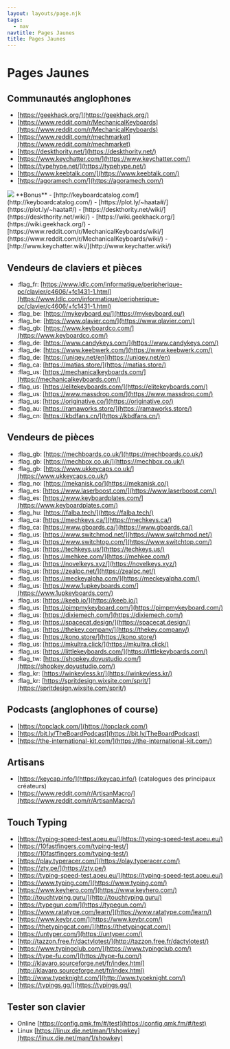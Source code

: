 ```yaml
---
layout: layouts/page.njk
tags:
  - nav
navtitle: Pages Jaunes
title: Pages Jaunes
---
```


# Pages Jaunes

## Communautés anglophones

- [https://geekhack.org/](https://geekhack.org/)
- [https://www.reddit.com/r/MechanicalKeyboards](https://www.reddit.com/r/MechanicalKeyboards)
- [https://www.reddit.com/r/mechmarket](https://www.reddit.com/r/mechmarket)
- [https://deskthority.net/](https://deskthority.net/)
- [https://www.keychatter.com/](https://www.keychatter.com/)
- [https://typehype.net/](https://typehype.net/)
- [https://www.keebtalk.com/](https://www.keebtalk.com/)
- [https://agoramech.com/](https://agoramech.com/)
<img src="#"/>
**Bonus**
- [http://keyboardcatalog.com/](http://keyboardcatalog.com/)
- [https://plot.ly/~haata#/](https://plot.ly/~haata#/)
- [https://deskthority.net/wiki/](https://deskthority.net/wiki/)
- [https://wiki.geekhack.org/](https://wiki.geekhack.org/)
- [https://www.reddit.com/r/MechanicalKeyboards/wiki/](https://www.reddit.com/r/MechanicalKeyboards/wiki/)
- [http://www.keychatter.wiki/](http://www.keychatter.wiki/)


## Vendeurs de claviers et pièces
- :flag_fr: [https://www.ldlc.com/informatique/peripherique-pc/clavier/c4606/+fc1431-1.html](https://www.ldlc.com/informatique/peripherique-pc/clavier/c4606/+fc1431-1.html)
- :flag_be: [https://mykeyboard.eu/](https://mykeyboard.eu/)
- :flag_be: [https://www.qlavier.com/](https://www.qlavier.com/)
- :flag_gb: [https://www.keyboardco.com/](https://www.keyboardco.com/)
- :flag_de: [https://www.candykeys.com/](https://www.candykeys.com/)
- :flag_de: [https://www.keebwerk.com/](https://www.keebwerk.com/)
- :flag_de: [https://uniqey.net/en](https://uniqey.net/en)
- :flag_ca: [https://matias.store/](https://matias.store/)
- :flag_us: [https://mechanicalkeyboards.com/](https://mechanicalkeyboards.com/)
- :flag_us: [https://elitekeyboards.com/](https://elitekeyboards.com/)
- :flag_us: [https://www.massdrop.com/](https://www.massdrop.com/)
- :flag_us: [https://originative.co/](https://originative.co/)
- :flag_au: [https://ramaworks.store/](https://ramaworks.store/)
- :flag_cn: [https://kbdfans.cn/](https://kbdfans.cn/)

## Vendeurs de pièces
- :flag_gb: [https://mechboards.co.uk/](https://mechboards.co.uk/)
- :flag_gb: [https://mechbox.co.uk/](https://mechbox.co.uk/)
- :flag_gb: [https://www.ukkeycaps.co.uk/](https://www.ukkeycaps.co.uk/)
- :flag_no: [https://mekanisk.co/](https://mekanisk.co/)
- :flag_es: [https://www.laserboost.com/](https://www.laserboost.com/)
- :flag_es: [https://www.keyboardplates.com/](https://www.keyboardplates.com/)
- :flag_hu: [https://falba.tech/](https://falba.tech/)
- :flag_ca: [https://mechkeys.ca/](https://mechkeys.ca/)
- :flag_ca: [https://www.gboards.ca/](https://www.gboards.ca/)
- :flag_us: [https://www.switchmod.net/](https://www.switchmod.net/)
- :flag_us: [https://www.switchtop.com/](https://www.switchtop.com/)
- :flag_us: [https://techkeys.us/](https://techkeys.us/)
- :flag_us: [https://mehkee.com/](https://mehkee.com/)
- :flag_us: [https://novelkeys.xyz/](https://novelkeys.xyz/)
- :flag_us: [https://zealpc.net/](https://zealpc.net/)
- :flag_us: [https://meckeyalpha.com/](https://meckeyalpha.com/)
- :flag_us: [https://www.1upkeyboards.com/](https://www.1upkeyboards.com/)
- :flag_us: [https://keeb.io/](https://keeb.io/)
- :flag_us: [https://pimpmykeyboard.com/](https://pimpmykeyboard.com/)
- :flag_us: [https://dixiemech.com/](https://dixiemech.com/)
- :flag_us: [https://spacecat.design/](https://spacecat.design/)
- :flag_us: [https://thekey.company/](https://thekey.company/)
- :flag_us: [https://kono.store/](https://kono.store/)
- :flag_us: [https://mkultra.click/](https://mkultra.click/)
- :flag_us: [https://littlekeyboards.com/](https://littlekeyboards.com/)
- :flag_tw: [https://shopkey.doyustudio.com/](https://shopkey.doyustudio.com/)
- :flag_kr: [https://winkeyless.kr/](https://winkeyless.kr/)
- :flag_kr: [https://spritdesign.wixsite.com/sprit/](https://spritdesign.wixsite.com/sprit/)


## Podcasts (anglophones of course)
- [https://topclack.com/](https://topclack.com/)
- [https://bit.ly/TheBoardPodcast](https://bit.ly/TheBoardPodcast)
- [https://the-international-kit.com/](https://the-international-kit.com/)

## Artisans
- [https://keycap.info/](https://keycap.info/) (catalogues des principaux créateurs)
- [https://www.reddit.com/r/ArtisanMacro/](https://www.reddit.com/r/ArtisanMacro/)

## Touch Typing

- [https://typing-speed-test.aoeu.eu/](https://typing-speed-test.aoeu.eu/)
- [https://10fastfingers.com/typing-test/](https://10fastfingers.com/typing-test/)
- [https://play.typeracer.com/](https://play.typeracer.com/)
- [https://zty.pe/](https://zty.pe/)
- [https://typing-speed-test.aoeu.eu/](https://typing-speed-test.aoeu.eu/)
- [https://www.typing.com/](https://www.typing.com/)
- [https://www.keyhero.com/](https://www.keyhero.com/)
- [http://touchtyping.guru/](http://touchtyping.guru/)
- [https://typegun.com/](https://typegun.com/)
- [https://www.ratatype.com/learn/](https://www.ratatype.com/learn/)
- [https://www.keybr.com/](https://www.keybr.com/)
- [https://thetypingcat.com/](https://thetypingcat.com/)
- [https://untyper.com/](https://untyper.com/)
- [http://tazzon.free.fr/dactylotest/](http://tazzon.free.fr/dactylotest/)
- [https://www.typingclub.com/](https://www.typingclub.com/)
- [https://type-fu.com/](https://type-fu.com/)
- [http://klavaro.sourceforge.net/fr/index.html](http://klavaro.sourceforge.net/fr/index.html)
- [http://www.typeknight.com/](http://www.typeknight.com/)
- [https://typings.gg/](https://typings.gg/)

## Tester son clavier

- Online [https://config.qmk.fm/#/test](https://config.qmk.fm/#/test)
- Linux [https://linux.die.net/man/1/showkey](https://linux.die.net/man/1/showkey)

